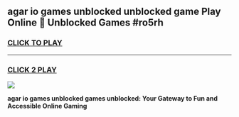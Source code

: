 
## agar io games unblocked unblocked game Play Online 👋 Unblocked Games #ro5rh
<h3>
<a href="https://premium.freeplayer.one?title=agar_io_games_unblocked&ref=21F">CLICK TO PLAY</a></h3>
<hr>

<h3>
<a href="https://premium.freeplayer.one?title=agar_io_games_unblocked&ref=21F">CLICK 2 PLAY</a>
  
</h3>

<a href="https://premium.freeplayer.one?title=agar_io_games_unblocked&ref=21F/"><img src="https://clearcache.store/games.png"></a>


**agar io games unblocked games unblocked: Your Gateway to Fun and Accessible Online Gaming**
